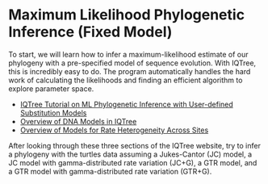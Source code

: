 # Maximum Likelihood Phylogenetic Inference (Fixed Model)

To start, we will learn how to infer a maximum-likelihood estimate of our phylogeny with a pre-specified model of sequence evolution. With IQTree, this is incredibly easy to do. The program automatically handles the hard work of calculating the likelihoods and finding an efficient algorithm to explore parameter space.

- [IQTree Tutorial on ML Phylogenetic Inference with User-defined Substitution Models](http://www.iqtree.org/doc/Advanced-Tutorial#user-defined-substitution-models)
- [Overview of DNA Models in IQTree](http://www.iqtree.org/doc/Substitution-Models#dna-models)
- [Overview of Models for Rate Heterogeneity Across Sites](http://www.iqtree.org/doc/Substitution-Models#rate-heterogeneity-across-sites)

After looking through these three sections of the IQTree website, try to infer a phylogeny with the turtles data assuming a Jukes-Cantor (JC) model, a JC model with gamma-distributed rate variation (JC+G), a GTR model, and a GTR model with gamma-distributed rate variation (GTR+G).
